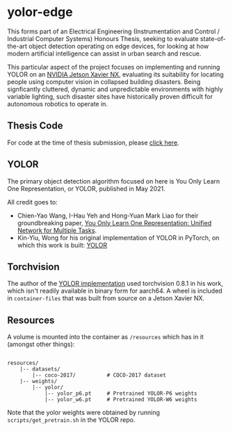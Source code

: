 # yolor-edge

This forms part of an Electrical Engineering (Instrumentation and Control / Industrial Computer Systems) Honours Thesis, seeking to evaluate state-of-the-art object detection operating on edge devices, for looking at how modern artificial intelligence can assist in urban search and rescue.

This particular aspect of the project focuses on implementing and running YOLOR on an [NVIDIA Jetson Xavier NX](https://developer.nvidia.com/embedded/jetson-xavier-nx-devkit), evaluating its suitability for locating people using computer vision in collapsed building disasters. Being signficantly cluttered, dynamic and unpredictable environments with highly variable lighting, such disaster sites have historically proven difficult for autonomous robotics to operate in.

## Thesis Code

For code at the time of thesis submission, please [click here](https://github.com/ewth/yolor-edge/releases/tag/thesis).

## YOLOR

The primary object detection algorithm focused on here is You Only Learn One Representation, or YOLOR, published in May 2021.

All credit goes to:
- Chien-Yao Wang, I-Hau Yeh and Hong-Yuan Mark Liao for their groundbreaking paper, [You Only Learn One Representation: Unified Network for Multiple Tasks](https://arxiv.org/abs/2105.04206).
- Kin-Yiu, Wong for his original implementation of YOLOR in PyTorch, on which this work is built: [YOLOR](https://github.com/WongKinYiu/yolor)

## Torchvision

The author of the [YOLOR implementation](https://github.com/WongKinYiu/yolor) used torchvision 0.8.1 in his work, which isn't readily available in binary form for aarch64.
A wheel is included in `container-files` that was built from source on a Jetson Xavier NX.

## Resources

A volume is mounted into the container as `/resources` which has in it (amongst other things):

```text

resources/
    |-- datasets/
        |-- coco-2017/          # COCO-2017 dataset
    |-- weights/
        |-- yolor/
            |-- yolor_p6.pt     # Pretrained YOLOR-P6 weights
            |-- yolor_w6.pt     # Pretrained YOLOR-W6 weights

```

Note that the yolor weights were obtained by running `scripts/get_pretrain.sh` in the YOLOR repo.
